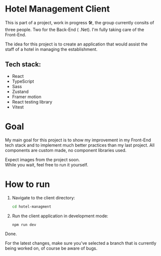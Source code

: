 # Hotel Management Client
This is part of a project, work in progress 🛠️, the group currently consits of three people. Two for the Back-End ( .Net). I'm fully taking care of the Front-End.  

The idea for this project is to create an application that would assist the staff of a hotel in managing the establishment.

## Tech stack:  
* React
* TypeScript
* Sass
* Zustand
* Framer motion
* React testing library
* Vitest
  
# Goal
My main goal for this project is to show my improvement in my Front-End tech stack and to implement much better practices than my last project.
All components are custom made, no component libraries used.

Expect images from the project soon.  
While you wait, feel free to run it yourself.
# How to run
1. Navigate to the client directory:
    ```bash
    cd hotel-managment
    ```
2. Run the client application in development mode:
    ```bash
    npm run dev
    ```
Done.

For the latest changes, make sure you've selected a branch that is currently being worked on, of course be aware of bugs.

